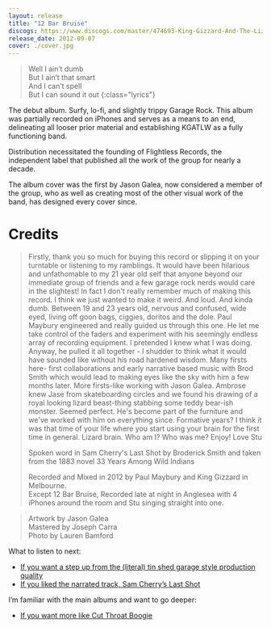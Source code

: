 ```yaml
---
layout: release
title: "12 Bar Bruise"
discogs: https://www.discogs.com/master/474693-King-Gizzard-And-The-Lizard-Wizard-12-Bar-Bruise
release_date: 2012-09-07
cover: ./cover.jpg
---
```


> Well I ain’t dumb  
> But I ain’t that smart  
> And I can’t spell  
> But I can sound it out
{:class="lyrics"}

The debut album. Surfy, lo-fi, and slightly trippy Garage Rock. This album was partially recorded on iPhones and serves as a means to an end, delineating all looser prior material and establishing KGATLW as a fully functioning band.

Distribution necessitated the founding of Flightless Records, the independent label that published all the work of the group for nearly a decade.

The album cover was the first by Jason Galea, now considered a member of the group, who as well as creating most of the other visual work of the band, has designed every cover since.

# Credits

> Firstly, thank you so much for buying this record or slipping it on your turntable or listening to my ramblings. It would have been hilarious and unfathomable to my 21 year old self that anyone beyond our immediate group of friends and a few garage rock nerds would care in the slightest! In fact I don't really remember much of making this record. I think we just wanted to make it weird. And loud. And kinda dumb. Between 19 and 23 years old, nervous and confused, wide eyed, living off goon bags, ciggies, doritos and the dole. Paul Maybury engineered and really guided us through this one. He let me take control of the faders and experiment with his seemingly endless array of recording equipment. I pretended I knew what I was doing. Anyway, he pulled it all together - I shudder to think what it would have sounded like without his road hardened wisdom. Many firsts here- first collaborations and early narrative based music with Brod Smith which would lead to making eyes like the sky with him a few months later. More firsts-like working with Jason Galea. Ambrose knew Jase from skateboarding circles and we found his drawing of a royal looking lizard beast-thing stabbing some teddy bear-ish monster. Seemed perfect. He's become part of the furniture and we've worked with him on everything since. Formative years? I think it was that time of your life where you start using your brain for the first time in general. Lizard brain. Who am I? Who was me? Enjoy! Love Stu   
>  
> Spoken word in Sam Cherry's Last Shot by Broderick Smith and taken from the 1883 novel 33 Years Among Wild Indians  
>  
> Recorded and Mixed in 2012 by Paul Maybury and King Gizzard in Melbourne.  
> Except 12 Bar Bruise, Recorded late at night in Anglesea with 4 iPhones around the room and Stu singing straight into one.  

> Artwork by Jason Galea  
> Mastered by Joseph Carra  
> Photo by Lauren Bamford  

What to listen to next:

*   [If you want a step up from the (literal) tin shed garage style production quality](../im-in-your-mind-fuzz)
*   [If you liked the narrated track, Sam Cherry’s Last Shot](../eyes-like-the-sky)

I’m familiar with the main albums and want to go deeper:

*   [If you want more like Cut Throat Boogie](../../the-murlocs)
